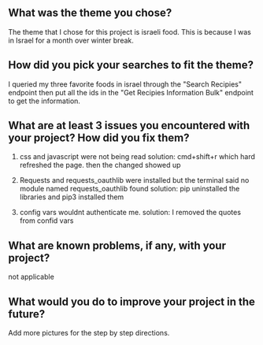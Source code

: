 ## What was the theme you chose?
The theme that I chose for this project is israeli food. This is because I was in 
Israel for a month over winter break.

## How did you pick your searches to fit the theme?
I queried my three favorite foods in israel through the "Search Recipies" endpoint then put all the 
ids in the "Get Recipies Information Bulk" endpoint to get the information. 

## What are at least 3 issues you encountered with your project? How did you fix them?
1. css and javascript were not being read
  solution: cmd+shift+r which hard refreshed the page. then the changed showed up
  
2. Requests and requests_oauthlib were installed but the terminal said no module named requests_oauthlib found
  solution: pip uninstalled the libraries and pip3 installed them
  
3. config vars wouldnt authenticate me.
  solution: I removed the quotes from confid vars

## What are known problems, if any, with your project?
not applicable

## What would you do to improve your project in the future?
Add more pictures for the step by step directions.
